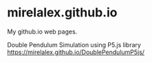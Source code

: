 # mirelalex.github.io
My github.io web pages.

Double Pendulum Simulation using P5.js library
https://mirelalex.github.io/DoublePendulumP5js/
